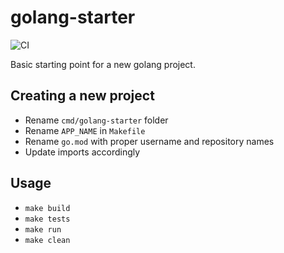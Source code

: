 # golang-starter

![CI](https://github.com/jorgeacortes/golang-starter/workflows/CI/badge.svg)

Basic starting point for a new golang project.

## Creating a new project

 - Rename `cmd/golang-starter` folder
 - Rename `APP_NAME` in `Makefile`
 - Rename `go.mod` with proper username and repository names
 - Update imports accordingly

## Usage

- `make build`
- `make tests`
- `make run`
- `make clean`
